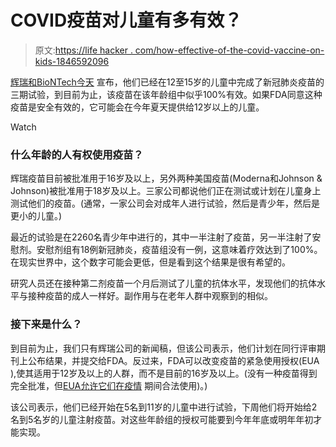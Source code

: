 # COVID疫苗对儿童有多有效？

> 原文:[https://life hacker . com/how-effective-of-the-covid-vaccine-on-kids-1846592096](https://lifehacker.com/how-effective-is-the-covid-vaccine-on-kids-1846592096)

[辉瑞和BioNTech今天](https://www.pfizer.com/news/press-release/press-release-detail/pfizer-biontech-announce-positive-topline-results-pivotal) 宣布，他们已经在12至15岁的儿童中完成了新冠肺炎疫苗的三期试验，到目前为止，该疫苗在该年龄组中似乎100%有效。如果FDA同意这种疫苗是安全有效的，它可能会在今年夏天提供给12岁以上的儿童。

Watch

### 什么年龄的人有权使用疫苗？

辉瑞疫苗目前被批准用于16岁及以上，另外两种美国疫苗(Moderna和Johnson & Johnson)被批准用于18岁及以上。三家公司都说他们正在测试或计划在儿童身上测试他们的疫苗。(通常，一家公司会对成年人进行试验，然后是青少年，然后是更小的儿童。)

最近的试验是在2260名青少年中进行的，其中一半注射了疫苗，另一半注射了安慰剂。安慰剂组有18例新冠肺炎，疫苗组没有一例，这意味着疗效达到了100%。在现实世界中，这个数字可能会更低，但是看到这个结果是很有希望的。

研究人员还在接种第二剂疫苗一个月后测试了儿童的抗体水平，发现他们的抗体水平与接种疫苗的成人一样好。副作用与在老年人群中观察到的相似。

### 接下来是什么？

到目前为止，我们只有辉瑞公司的新闻稿，但该公司表示，他们计划在同行评审期刊上公布结果，并提交给FDA。反过来，FDA可以改变疫苗的紧急使用授权(EUA ),使其适用于12岁及以上的人群，而不是目前的16岁及以上。(没有一种疫苗得到完全批准，但[EUA允许它们在疫情](https://vitals.lifehacker.com/how-will-the-government-approve-a-vaccine-1845657811) 期间合法使用)。)

该公司表示，他们已经开始在5名到11岁的儿童中进行试验，下周他们将开始给2名到5名岁的儿童注射疫苗。对这些年龄组的授权可能要到今年年底或明年年初才能实现。